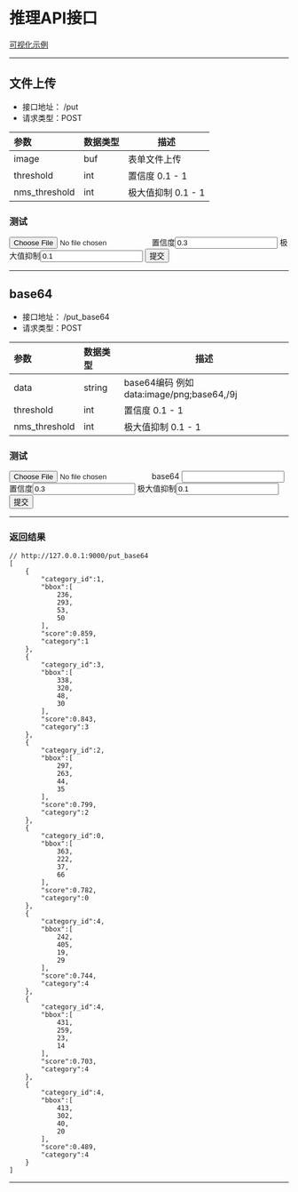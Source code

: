 # 推理API接口 

[可视化示例](/index.html)

---



## 文件上传

* 接口地址： /put
* 请求类型：POST

| 参数  |  数据类型 | 描述 |
|:-----  |:-----|-----                           |
| image | buf | 表单文件上传
| threshold | int| 置信度 0.1 - 1
| nms_threshold | int| 极大值抑制 0.1 - 1

### 测试

<form action="put" method="post"  enctype="multipart/form-data">
    <input id="image" name="image" type="file" accept=".gif,.jpg,.jpeg,.png">
    置信度<input id="threshold" name="threshold" type="text" value="0.3">
    极大值抑制<input id="threshold" name="nms_threshold" type="text" value="0.1">
    <input type="submit" value="提交">
</form>

---

## base64
* 接口地址： /put_base64
* 请求类型：POST

| 参数  |  数据类型 | 描述 |
|:-----  |:-----|-----                           |
| data | string| base64编码 例如 data:image/png;base64,/9j
| threshold | int| 置信度 0.1 - 1
| nms_threshold | int| 极大值抑制 0.1 - 1

### 测试


<img src="" id="showImage" alt="">

<form action="put_base64" method="post">
<input type="file" id="imgTest" type="file" onchange="imgChange(event)" accept=".gif,.jpg,.jpeg,.png">
    base64
    <input type="text" id="data" name="data" value="">
    置信度<input id="threshold" name="threshold" type="text" value="0.3">
    极大值抑制<input id="threshold" name="nms_threshold" type="text" value="0.1">
    <input type="submit" value="提交">
</form>
<script>
    function imgChange(e) {
        var reader = new FileReader();
        reader.onload = (function (file) {
            return function (e) {
                document.getElementById("showImage").setAttribute("src",this.result);
                document.getElementById("data").setAttribute("value",this.result);
            };
        })(e.target.files[0]);
        reader.readAsDataURL(e.target.files[0]);
    }
</script>



---


### 返回结果

```
// http://127.0.0.1:9000/put_base64
[
    {
        "category_id":1,
        "bbox":[
            236,
            293,
            53,
            50
        ],
        "score":0.859,
        "category":1
    },
    {
        "category_id":3,
        "bbox":[
            338,
            320,
            48,
            30
        ],
        "score":0.843,
        "category":3
    },
    {
        "category_id":2,
        "bbox":[
            297,
            263,
            44,
            35
        ],
        "score":0.799,
        "category":2
    },
    {
        "category_id":0,
        "bbox":[
            363,
            222,
            37,
            66
        ],
        "score":0.782,
        "category":0
    },
    {
        "category_id":4,
        "bbox":[
            242,
            405,
            19,
            29
        ],
        "score":0.744,
        "category":4
    },
    {
        "category_id":4,
        "bbox":[
            431,
            259,
            23,
            14
        ],
        "score":0.703,
        "category":4
    },
    {
        "category_id":4,
        "bbox":[
            413,
            302,
            40,
            20
        ],
        "score":0.489,
        "category":4
    }
]
```

---
